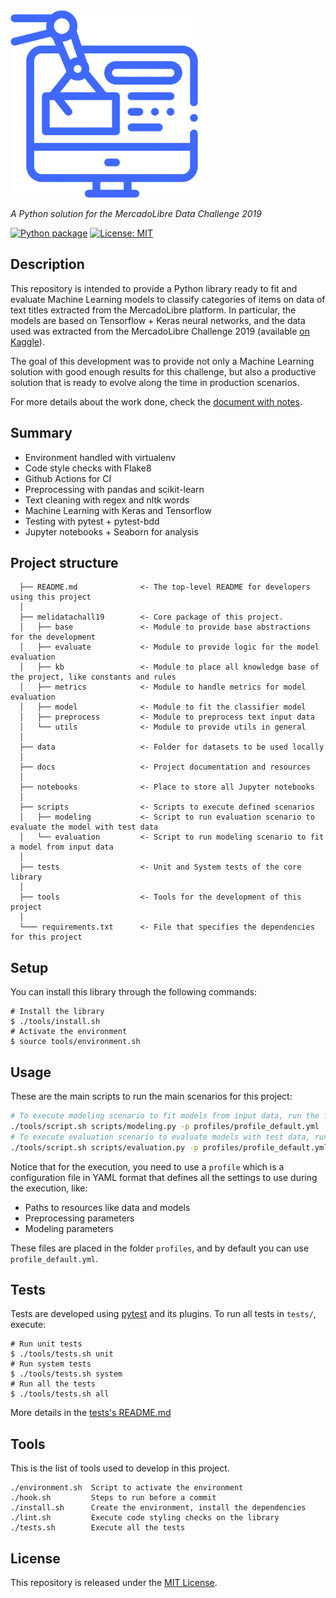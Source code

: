 <img style="display: inline;" src="docs/img/logo.png" width="300"/>

*A Python solution for the MercadoLibre Data Challenge 2019*

[![Python package](https://github.com/leferrad/meli_datachallenge2019/workflows/Python%20package/badge.svg)](https://github.com/leferrad/meli_datachallenge2019/actions?query=workflow%3A%22Python+package%22)
[![License: MIT](https://img.shields.io/badge/License-MIT-yellow.svg)](https://opensource.org/licenses/MIT)

## Description

This repository is intended to provide a Python library ready to fit and evaluate Machine Learning models to classify categories of items on data of text titles extracted from the MercadoLibre platform. 
In particular, the models are based on Tensorflow + Keras neural networks, and the data used was extracted from the MercadoLibre Challenge 2019 (available [on Kaggle](https://www.kaggle.com/abugim/meli-data-challenge-2019)).

The goal of this development was to provide not only a Machine Learning solution with good enough results for this challenge, but also a productive solution that is ready to evolve along the time in production scenarios.

For more details about the work done, check the [document with notes](./docs/notes.md).

## Summary 

- Environment handled with virtualenv
- Code style checks with Flake8     
- Github Actions for CI
- Preprocessing with pandas and scikit-learn
- Text cleaning with regex and nltk words
- Machine Learning with Keras and Tensorflow
- Testing with pytest + pytest-bdd
- Jupyter notebooks + Seaborn for analysis
                     
## Project structure
                            
      ├── README.md              <- The top-level README for developers using this project
      │      
      ├── melidatachall19        <- Core package of this project.
      │   ├── base               <- Module to provide base abstractions for the development                           
      │   ├── evaluate           <- Module to provide logic for the model evaluation
      │   ├── kb                 <- Module to place all knowledge base of the project, like constants and rules   
      │   ├── metrics            <- Module to handle metrics for model evaluation   
      │   ├── model              <- Module to fit the classifier model      
      │   ├── preprocess         <- Module to preprocess text input data      
      │   └── utils              <- Module to provide utils in general       
      │                
      ├── data                   <- Folder for datasets to be used locally  
      │
      ├── docs                   <- Project documentation and resources  
      │
      ├── notebooks              <- Place to store all Jupyter notebooks  
      │
      ├── scripts                <- Scripts to execute defined scenarios 
      │   ├── modeling           <- Script to run evaluation scenario to evaluate the model with test data                           
      │   └── evaluation         <- Script to run modeling scenario to fit a model from input data
      │                
      ├── tests                  <- Unit and System tests of the core library  
      │
      ├── tools                  <- Tools for the development of this project  
      │
      └─── requirements.txt      <- File that specifies the dependencies for this project


## Setup

You can install this library through the following commands:

```
# Install the library
$ ./tools/install.sh
# Activate the environment
$ source tools/environment.sh
```      

## Usage
  
These are the main scripts to run the main scenarios for this project:

```bash
# To execute modeling scenario to fit models from input data, run the following script:
./tools/script.sh scripts/modeling.py -p profiles/profile_default.yml
# To execute evaluation scenario to evaluate models with test data, run the following script:
./tools/script.sh scripts/evaluation.py -p profiles/profile_default.yml
```             

Notice that for the execution, you need to use a `profile` which is a configuration file in YAML format that defines all the settings to use during the execution, like:
- Paths to resources like data and models
- Preprocessing parameters
- Modeling parameters                        

These files are placed in the folder `profiles`, and by default you can use `profile_default.yml`.
  
## Tests

Tests are developed using [pytest](https://docs.pytest.org/en/stable/>) and its plugins. To run all tests in ``tests/``, execute:
```
# Run unit tests
$ ./tools/tests.sh unit
# Run system tests
$ ./tools/tests.sh system
# Run all the tests
$ ./tools/tests.sh all
``` 

More details in the [tests's README.md](./tests/README.md)

## Tools

This is the list of tools used to develop in this project.

```
./environment.sh  Script to activate the environment
./hook.sh         Steps to run before a commit
./install.sh      Create the environment, install the dependencies
./lint.sh         Execute code styling checks on the library
./tests.sh        Execute all the tests
```       

## License

This repository is released under the [MIT License](LICENSE). 
